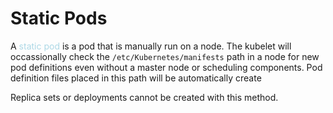 # Static Pods
A <span style = "color:lightblue">static pod</span> is a pod that is manually run on a node. The kubelet will occassionally check the `/etc/Kubernetes/manifests` path in a node for new pod definitions even without a master node or scheduling components. Pod definition files placed in this path will be automatically create

Replica sets or deployments cannot be created with this method.